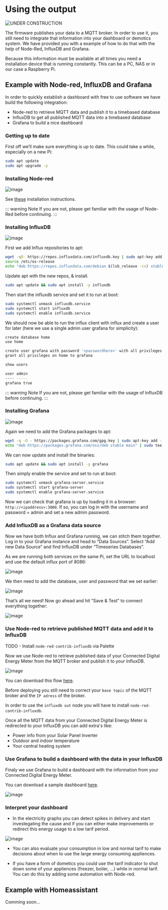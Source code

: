 # Using the output

![UNDER CONSTRUCTION](./images/underconstruction.jpg)

The firmware publishes your data to a MQTT broker. In order to use it, you still need to integrate that information into your dashboard or demotics system.
We have provided you with a example of how to do that with the help of Node-Red, InfluxDB and Grafana.

Because this information must be available at all times you need a installation device that is running constantly. This can be a PC, NAS or in our case a Raspberry Pi.

## Example with Node-red, InfluxDB and Grafana

In order to quickly establish a dashboard with free to use software we have build the following integration:

* Node-red to retrieve MQTT data and publish it to a timebased database
* InfluxDB to get all published MQTT data into a timebased database
* Grafana to build a nice dashboard

### Getting up to date

First off we’ll make sure everything is up to date. This could take a while, especially on a new Pi:

```bash
sudo apt update
sudo apt upgrade -y
```
### Installing Node-red

![image](./images/redicon.png)

See [these](https://nodered.org/docs/getting-started/raspberrypi) installation instructions.

::: warning Note
If you are not, please get familiar with the usage of Node-Red before continuing.
:::

### Installing InfluxDB

![image](./images/influxdb.png)

First we add Influx repositories to apt:

```bash
wget -qO- https://repos.influxdata.com/influxdb.key | sudo apt-key add -
source /etc/os-release
echo "deb https://repos.influxdata.com/debian $(lsb_release -cs) stable" | sudo tee /etc/apt/sources.list.d/influxdb.list
```

Update apt with the new repos, & install.

```bash
sudo apt update && sudo apt install -y influxdb
```

Then start the influxdb service and set it to run at boot:

```bash
sudo systemctl unmask influxdb.service
sudo systemctl start influxdb
sudo systemctl enable influxdb.service
```

We should now be able to run the influx client with influx and create a user for later (here we use a single admin user grafana for simplicity):

```bash
create database home
use home

create user grafana with password '<passwordhere>' with all privileges
grant all privileges on home to grafana

show users

user admin
---- -----
grafana true
```

::: warning Note
If you are not, please get familiar with the usage of InfluxDB before continuing.
:::

### Installing Grafana

![image](./images/grafana.png)

Again we need to add the Grafana packages to apt:

```bash
wget -q -O - https://packages.grafana.com/gpg.key | sudo apt-key add -
echo "deb https://packages.grafana.com/oss/deb stable main" | sudo tee /etc/apt/sources.list.d/grafana.list
```
We can now update and install the binaries:

```bash
sudo apt update && sudo apt install -y grafana
```
Then simply enable the service and set to run at boot:

```bash
sudo systemctl unmask grafana-server.service
sudo systemctl start grafana-server
sudo systemctl enable grafana-server.service
```

Now we can check that grafana is up by loading it in a browser: `http://<ipaddress>:3000`. If so, you can log in with the username and password = admin and set a new admin password.

### Add InfluxDB as a Grafana data source

Now we have both Influx and Grafana running, we can stitch them together. Log in to your Grafana instance and head to “Data Sources”. Select “Add new Data Source” and find InfluxDB under “Timeseries Databases”.

As we are running both services on the same Pi, set the URL to localhost and use the default influx port of 8086:

![image](./images/afbeelding1.png)

We then need to add the database, user and password that we set earlier:

![image](./images/afbeelding2.png)

That’s all we need! Now go ahead and hit “Save & Test” to connect everything together:

![image](./images/afbeelding3.png)

### Use Node-red to retrieve published MQTT data and add it to InfluxDB

TODO - Install `node-red-contrib-influxdb`  via Palette

Now we use Node-red to retrieve published data of your Connected Digital Energy Meter from the MQTT broker and publish it to your InfluxDB.

![image](./images/afbeelding4.png)

You can download this flow [here](/files/cdem.json).

Before deploying you still need to correct your `base topic` of the MQTT broker and the `IP adress` of the broker.

In order to use the `influxdb out` node you will have to install `node-red-contrib-influxdb`.

Once all the MQTT data from your Connected Digital Energy Meter is redirected to your InfluxDB you can add extra's like:
- Power info from your Solar Panel Inverter
- Outdoor and indoor temperature
- Your central heating system

### Use Grafana to build a dashboard with the data in your InfluxDB

Finaly we use Grafana to build a dashboard with the information from your Connected Digital Energy Meter.

You can download a sample dashboard [here](/files/grafana.json).

![image](./images/afbeelding5.png)

### Interpret your dashboard

* In the electricity graphs you can detect spikes in delivery and start investegating the cause and if you can either make improvements or redirect this energy usage to a low tarif period.

![image](./images/afbeelding6.png)

* You can also evaluate your consumption in low and normal tarif to make decisions about when to use the large energy consuming appliences.

* If you have a form of dometics you could use the tarif indicator to shut down some of your appliences (freezer, boiler, ...) while in normal tarif. You can do this by adding some automation with Node-red.

## Example with Homeassistant

Comming soon...

<!-- TODO: Home assitant example -->
